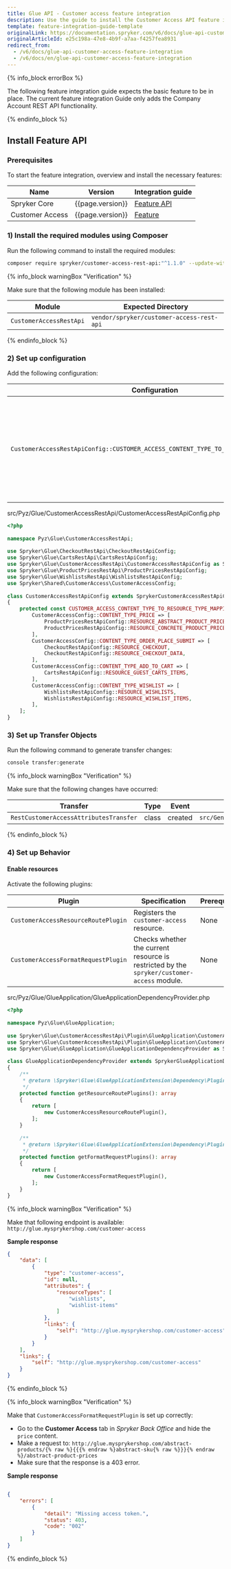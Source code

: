 ```yaml
---
title: Glue API - Customer access feature integration
description: Use the guide to install the Customer Access API feature in your project.
template: feature-integration-guide-template
originalLink: https://documentation.spryker.com/v6/docs/glue-api-customer-access-feature-integration
originalArticleId: e25c198a-47e8-4b9f-a7aa-f4257fea8931
redirect_from:
  - /v6/docs/glue-api-customer-access-feature-integration
  - /v6/docs/en/glue-api-customer-access-feature-integration
---
```


{% info_block errorBox %}

The following feature integration guide expects the basic feature to be in place.
The current feature integration Guide only adds the Company Account REST API functionality.

{% endinfo_block %}

## Install Feature API
### Prerequisites
To start the feature integration, overview and install the necessary features:

| Name | Version | Integration guide |
| --- | --- | --- |
| Spryker Core | {{page.version}} | [Feature API](/docs/scos/dev/feature-integration-guides/{{page.version}}/glue-api/glue-api-installation-and-configuration.html) | 
| Customer Access | {{page.version}} | [Feature](/docs/scos/dev/feature-integration-guides/{{page.version}}/customer-access-feature-integration.html) |

### 1) Install the required modules using Composer
Run the following command to install the required modules:

```bash
composer require spryker/customer-access-rest-api:"^1.1.0" --update-with-dependencies
```

{% info_block warningBox "Verification" %}

Make sure that the following module has been installed:

| Module | Expected Directory |
| --- | --- |
| `CustomerAccessRestApi` | `vendor/spryker/customer-access-rest-api` |

{% endinfo_block %}

### 2) Set up configuration
Add the following configuration:

| Configuration | Specification | Prerequisites | Namespace |
| --- | --- | --- | --- |
| `CustomerAccessRestApiConfig::CUSTOMER_ACCESS_CONTENT_TYPE_TO_RESOURCE_TYPE_MAPPING` | Array that provides a mapping between customer access content types and the corresponding REST resource names. | None |`\Spryker\Glue\CustomerAccessRestApi` |

src/Pyz/Glue/CustomerAccessRestApi/CustomerAccessRestApiConfig.php
    
```php
<?php
 
namespace Pyz\Glue\CustomerAccessRestApi;
 
use Spryker\Glue\CheckoutRestApi\CheckoutRestApiConfig;
use Spryker\Glue\CartsRestApi\CartsRestApiConfig;
use Spryker\Glue\CustomerAccessRestApi\CustomerAccessRestApiConfig as SprykerCustomerAccessRestApiConfig;
use Spryker\Glue\ProductPricesRestApi\ProductPricesRestApiConfig;
use Spryker\Glue\WishlistsRestApi\WishlistsRestApiConfig;
use Spryker\Shared\CustomerAccess\CustomerAccessConfig;
 
class CustomerAccessRestApiConfig extends SprykerCustomerAccessRestApiConfig
{
    protected const CUSTOMER_ACCESS_CONTENT_TYPE_TO_RESOURCE_TYPE_MAPPING = [
        CustomerAccessConfig::CONTENT_TYPE_PRICE => [
            ProductPricesRestApiConfig::RESOURCE_ABSTRACT_PRODUCT_PRICES,
            ProductPricesRestApiConfig::RESOURCE_CONCRETE_PRODUCT_PRICES,
        ],
        CustomerAccessConfig::CONTENT_TYPE_ORDER_PLACE_SUBMIT => [
            CheckoutRestApiConfig::RESOURCE_CHECKOUT,
            CheckoutRestApiConfig::RESOURCE_CHECKOUT_DATA,
        ],
        CustomerAccessConfig::CONTENT_TYPE_ADD_TO_CART => [
            CartsRestApiConfig::RESOURCE_GUEST_CARTS_ITEMS,
        ],
        CustomerAccessConfig::CONTENT_TYPE_WISHLIST => [
            WishlistsRestApiConfig::RESOURCE_WISHLISTS,
            WishlistsRestApiConfig::RESOURCE_WISHLIST_ITEMS,
        ],
    ];
}
```

### 3) Set up Transfer Objects
Run the following command to generate transfer changes:

```bash
console transfer:generate
```

{% info_block warningBox "Verification" %}

Make sure that the following changes have occurred:

| Transfer | Type | Event | Path |
| --- | --- | --- | --- |
| `RestCustomerAccessAttributesTransfer` | class | created | `src/Generated/Shared/Transfer/RestCustomerAccessAttributesTransfer` |

{% endinfo_block %}

### 4) Set up Behavior
#### Enable resources

Activate the following plugins:

| Plugin | Specification | Prerequisites | Namespace |
| --- | --- | --- | --- |
| `CustomerAccessResourceRoutePlugin` | Registers the `customer-access` resource. | None | `Spryker\Glue\CustomerAccessRestApi\Plugin\GlueApplication` |
| `CustomerAccessFormatRequestPlugin` | Checks whether the current resource is restricted by the `spryker/customer-access` module. | None | `Spryker\Glue\CustomerAccessRestApi\Plugin\GlueApplication` |

src/Pyz/Glue/GlueApplication/GlueApplicationDependencyProvider.php

```php
<?php
 
namespace Pyz\Glue\GlueApplication;
 
use Spryker\Glue\CustomerAccessRestApi\Plugin\GlueApplication\CustomerAccessFormatRequestPlugin;
use Spryker\Glue\CustomerAccessRestApi\Plugin\GlueApplication\CustomerAccessResourceRoutePlugin;
use Spryker\Glue\GlueApplication\GlueApplicationDependencyProvider as SprykerGlueApplicationDependencyProvider;
 
class GlueApplicationDependencyProvider extends SprykerGlueApplicationDependencyProvider
{
    /**
     * @return \Spryker\Glue\GlueApplicationExtension\Dependency\Plugin\ResourceRoutePluginInterface[]
     */
    protected function getResourceRoutePlugins(): array
    {
        return [
            new CustomerAccessResourceRoutePlugin(),
        ];
    }
 
    /**
     * @return \Spryker\Glue\GlueApplicationExtension\Dependency\Plugin\FormatRequestPluginInterface[]
     */
    protected function getFormatRequestPlugins(): array
    {
        return [
            new CustomerAccessFormatRequestPlugin(),
        ];
    }
}
```

{% info_block warningBox "Verification" %}

Make that following endpoint is available:
`http://glue.mysprykershop.com/customer-access`

**Sample response**

```json
{
    "data": [
        {
            "type": "customer-access",
            "id": null,
            "attributes": {
                "resourceTypes": [
                    "wishlists",
                    "wishlist-items"
                ]
            },
            "links": {
                "self": "http://glue.mysprykershop.com/customer-access"
            }
        }
    ],
    "links": {
        "self": "http://glue.mysprykershop.com/customer-access"
    }
}
```


{% endinfo_block %}

{% info_block warningBox "Verification" %}

Make that `CustomerAccessFormatRequestPlugin` is set up correctly:

* Go to the **Customer Access** tab in *Spryker Back Office* and hide the `price` content.
* Make a request to: `http://glue.mysprykershop.com/abstract-products/{% raw %}{{{% endraw %}abstract-sku{% raw %}}}{% endraw %}/abstract-product-prices`
* Make sure that the response is a 403 error.

**Sample response**

```json

{
    "errors": [
        {
            "detail": "Missing access token.",
            "status": 403,
            "code": "002"
        }
    ]
}
```


{% endinfo_block %}

